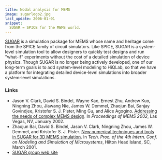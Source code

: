 ```yaml
---
title: Nodal analysis for MEMS
image: sugarlogo2.jpg
last_update: 2006-01-01
snippet:
  SUGAR = SPICE for the MEMS world.
---
```


[SUGAR](http://mems.sourceforge.net) is a simulation package for MEMS
whose name and heritage come from the SPICE family of circuit
simulators.  Like SPICE, SUGAR is a system-level simulation tool to
allow designers to quickly test designs and run "what-if" experiments
without the cost of a detailed simulation of device physics.  Though
SUGAR is no longer being actively developed, one of our long-term
goals is to add system-level modeling to HiQLab, so that we have a
platform for integrating detailed device-level simulations into
broader system-level simulations.

### Links

* Jason V. Clark, David S. Bindel, Wayne Kao, Ernest Zhu, Andrew Kuo,
  Ningning Zhou, Jiawang Nie, James W. Demmel, Zhaojun Bai, Sanjay
  Govindjee, Kristofer S. J. Pister, Ming Gu, and Alice Agogino.
  [Addressing the needs of complex MEMS design][c14].  In _Proceedings
  of MEMS 2002_, Las Vegas, NV, January 2002.
* Zhaojun Bai, David S. Bindel, Jason V. Clark, Ningning Zhou, James
  W. Demmel, and Kristofer S. J. Pister.  [New numerical techniques
  and tools in SUGAR for 3D MEMS simulation][c17].  In _Tech. Proc. of
  the 4th Intern. Conf. on Modeling and Simulation of Microsystems_,
  Hilton Head Island, SC, March 2001.
* [SUGAR group web site](http://mems.sourceforge.net)

 [c14]: http://dx.doi.org/10.1109/MEMSYS.2002.984240
 [c17]: http://bsac.berkeley.edu/cadtools/sugar/Paper/mem2001paper.pdf
